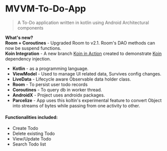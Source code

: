 # MVVM-To-Do-App
> A To-Do application written in kotlin using Android Architectural components

**What's new?**  
**Room + Coroutines** - Upgraded Room to v2.1. Room's DAO methods can now be suspend functions.  
**Koin Integration** - A new branch [Koin in Action](https://github.com/Naveentp/MVVM-To-Do-App/tree/koin_in_action) created to demonstrate [Koin](https://insert-koin.io/) dependency injection.

 - **Kotlin** - as a programming language.
 - **ViewModel** - Used to manage UI related data, Survives config changes.
 - **LiveData** - Lifecycle aware Observable data holder class.
 - **Room** - To persist user todo records
 - **Coroutines** - To query db in worker thread.
 - **AndroidX** - Project uses androidx packages.
 - **Parcelize** - App uses this koltin's experimental feature to convert Object into streams of bytes while passing from one activity to other.

#### Functionalities included:
- Create Todo
- Delete existing Todo
- View/Update Todo
- Search Todo list

